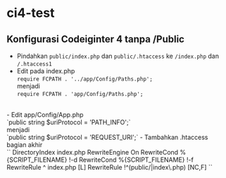 # ci4-test

## Konfigurasi Codeiginter 4 tanpa /Public

- Pindahkan `public/index.php` dan `public/.htaccess` ke `/index.php` dan `/.htaccess1`
- Edit pada index.php
<br>`require FCPATH . '../app/Config/Paths.php';` 
<br>menjadi
<br>`require FCPATH . 'app/Config/Paths.php';` 
<br>
- Edit app/Config/App.php
<br> `public string $uriProtocol = 'PATH_INFO';`
<br>menjadi
<br>`public string $uriProtocol = 'REQUEST_URI';`
- Tambahkan .htaccess bagian akhir
<br>
``
DirectoryIndex index.php
RewriteEngine On
RewriteCond %{SCRIPT_FILENAME} !-d
RewriteCond %{SCRIPT_FILENAME} !-f
RewriteRule ^ index.php [L]
RewriteRule !^(public/|index\.php) [NC,F]
``